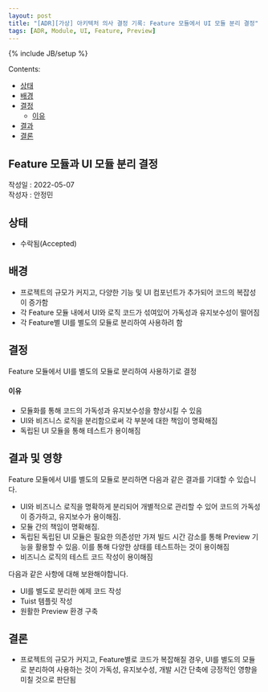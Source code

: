 ```yaml
---
layout: post
title: "[ADR][가상] 아키텍처 의사 결정 기록: Feature 모듈에서 UI 모듈 분리 결정"
tags: [ADR, Module, UI, Feature, Preview]
---
```

{% include JB/setup %}

Contents:

* [상태](#status)
* [배경](#context)
* [결정](#decisions)
  * [이유](#rationale)
* [결과](#consequences)
* [결론](#conclusion)

##  Feature 모듈과 UI 모듈 분리 결정

작성일 : 2022-05-07  
작성자 : 안정민

<h2 id="status">상태</h2>

* 수락됨(Accepted)
  
<h2 id="context">배경</h2>

* 프로젝트의 규모가 커지고, 다양한 기능 및 UI 컴포넌트가 추가되어 코드의 복잡성이 증가함
* 각 Feature 모듈 내에서 UI와 로직 코드가 섞여있어 가독성과 유지보수성이 떨어짐
* 각 Feature별 UI를 별도의 모듈로 분리하여 사용하려 함

<h2 id="decisions">결정</h2>

Feature 모듈에서 UI를 별도의 모듈로 분리하여 사용하기로 결정

<h4 id="rationale">이유</h4>

* 모듈화를 통해 코드의 가독성과 유지보수성을 향상시킬 수 있음
* UI와 비즈니스 로직을 분리함으로써 각 부분에 대한 책임이 명확해짐
* 독립된 UI 모듈을 통해 테스트가 용이해짐

<h2 id="consequences">결과 및 영향</h2>

Feature 모듈에서 UI를 별도의 모듈로 분리하면 다음과 같은 결과를 기대할 수 있습니다.

* UI와 비즈니스 로직을 명확하게 분리되어 개별적으로 관리할 수 있어 코드의 가독성이 증가하고, 유지보수가 용이해짐.
* 모듈 간의 책임이 명확해짐.
* 독립된 독립된 UI 모듈은 필요한 의존성만 가져 빌드 시간 감소를 통해 Preview 기능을 활용할 수 있음. 이를 통해 다양한 상태를 테스트하는 것이 용이해짐
* 비즈니스 로직의 테스트 코드 작성이 용이해짐

다음과 같은 사항에 대해 보완해야합니다.

* UI를 별도로 분리한 예제 코드 작성
* Tuist 템플릿 작성
* 원활한 Preview 환경 구축

<h2 id="conclusion">결론</h2>

* 프로젝트의 규모가 커지고, Feature별로 코드가 복잡해질 경우, UI를 별도의 모듈로 분리하여 사용하는 것이 가독성, 유지보수성, 개발 시간 단축에 긍정적인 영향을 미칠 것으로 판단됨